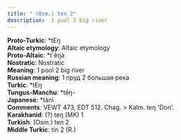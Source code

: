 ```yaml
---
title: " (Osm.) ten 2"
description:  1 pool 2 big river
---
```


<strong>Proto-Turkic</strong>:  *tEŋ<br>
<strong>Altaic etymology</strong>:  Altaic etymology<br>
<strong> Proto-Altaic</strong>:  *t`ḕŋà<br>
<strong>Nostratic</strong>:  Nostratic<br>
<strong>Meaning</strong>:  1 pool 2 big river<br>
<strong>Russian meaning</strong>:  1 пруд 2 большая река<br>
<strong>Turkic</strong>:  *tEŋ<br>
<strong>Tungus-Manchu</strong>:  *tēŋ-<br>
<strong>Japanese</strong>:  *tànì<br>
<strong>Comments</strong>:  VEWT 473, EDT 512. Chag. > Kalm. teŋ 'Don'.<br>
<strong>Karakhanid</strong>:  (?) teŋ (MK) 1<br>
<strong>Turkish</strong>:  (Osm.) ten 2<br>
<strong>Middle Turkic</strong>:  tin 2 (R.)<br>


